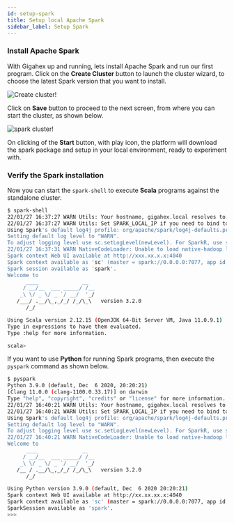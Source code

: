 ```yaml
---
id: setup-spark
title: Setup local Apache Spark
sidebar_label: Setup Spark
---
```


### Install Apache Spark

With Gigahex up and running, lets install Apache Spark and run our first
program. Click on the **Create Cluster** button to launch the cluster wizard, to
choose the latest Spark version that you want to install.

![Create cluster!](/img/spark/intro/spark-cluster-builder.png "Create spark cluster")

Click on **Save** button to proceed to the next screen, from where you can start
the cluster, as shown below.

![spark cluster!](/img/spark/intro/spark-cluster-view.png "Spark cluster")

On clicking of the **Start** button, with play icon, the platform will download
the spark package and setup in your local environment, ready to experiment with.

### Verify the Spark installation

Now you can start the `spark-shell` to execute **Scala** programs against the
standalone cluster.

```bash
$ spark-shell
22/01/27 16:37:27 WARN Utils: Your hostname, gigahex.local resolves to a loopback address: 127.0.0.1; using xx.xx.x.x instead (on interface en1)
22/01/27 16:37:27 WARN Utils: Set SPARK_LOCAL_IP if you need to bind to another address
Using Spark's default log4j profile: org/apache/spark/log4j-defaults.properties
Setting default log level to "WARN".
To adjust logging level use sc.setLogLevel(newLevel). For SparkR, use setLogLevel(newLevel).
22/01/27 16:37:31 WARN NativeCodeLoader: Unable to load native-hadoop library for your platform... using builtin-java classes where applicable
Spark context Web UI available at http://xxx.xx.x.x:4040
Spark context available as 'sc' (master = spark://0.0.0.0:7077, app id = app-20220127163732-0000).
Spark session available as 'spark'.
Welcome to
      ____              __
     / __/__  ___ _____/ /__
    _\ \/ _ \/ _ `/ __/  '_/
   /___/ .__/\_,_/_/ /_/\_\   version 3.2.0
      /_/

Using Scala version 2.12.15 (OpenJDK 64-Bit Server VM, Java 11.0.9.1)
Type in expressions to have them evaluated.
Type :help for more information.

scala>
```

If you want to use **Python** for running Spark programs, then execute the
`pyspark` command as shown below.

```bash
$ pyspark
Python 3.9.0 (default, Dec  6 2020, 20:20:21)
[Clang 11.0.0 (clang-1100.0.33.17)] on darwin
Type "help", "copyright", "credits" or "license" for more information.
22/01/27 16:40:21 WARN Utils: Your hostname, gigahex.local resolves to a loopback address: 127.0.0.1; using xx.xx.xx.x instead (on interface en1)
22/01/27 16:40:21 WARN Utils: Set SPARK_LOCAL_IP if you need to bind to another address
Using Spark's default log4j profile: org/apache/spark/log4j-defaults.properties
Setting default log level to "WARN".
To adjust logging level use sc.setLogLevel(newLevel). For SparkR, use setLogLevel(newLevel).
22/01/27 16:40:21 WARN NativeCodeLoader: Unable to load native-hadoop library for your platform... using builtin-java classes where applicable
Welcome to
      ____              __
     / __/__  ___ _____/ /__
    _\ \/ _ \/ _ `/ __/  '_/
   /__ / .__/\_,_/_/ /_/\_\   version 3.2.0
      /_/

Using Python version 3.9.0 (default, Dec  6 2020 20:20:21)
Spark context Web UI available at http://xx.xx.xx.x:4040
Spark context available as 'sc' (master = spark://0.0.0.0:7077, app id = app-20220127164022-0001).
SparkSession available as 'spark'.
>>>
```
